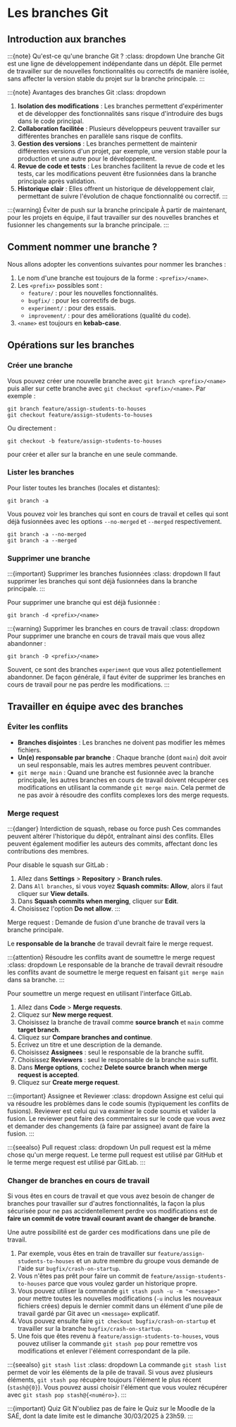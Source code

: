 # Les branches Git

## Introduction aux branches

:::{note} Qu'est-ce qu'une branche Git ?
:class: dropdown
Une branche Git est une ligne de développement indépendante dans un dépôt. Elle permet de travailler sur de nouvelles fonctionnalités ou correctifs de manière isolée, sans affecter la version stable du projet sur la branche principale.
:::

:::{note} Avantages des branches Git
:class: dropdown
1. **Isolation des modifications** : Les branches permettent d'expérimenter et de développer des fonctionnalités sans risque d'introduire des bugs dans le code principal.
2. **Collaboration facilitée** : Plusieurs développeurs peuvent travailler sur différentes branches en parallèle sans risque de conflits.
3. **Gestion des versions** : Les branches permettent de maintenir différentes versions d'un projet, par exemple, une version stable pour la production et une autre pour le développement.
4. **Revue de code et tests** : Les branches facilitent la revue de code et les tests, car les modifications peuvent être fusionnées dans la branche principale après validation.
5. **Historique clair** : Elles offrent un historique de développement clair, permettant de suivre l'évolution de chaque fonctionnalité ou correctif.
:::

:::{warning} Éviter de push sur la branche principale
À partir de maintenant, pour les projets en équipe, il faut travailler sur des nouvelles branches et fusionner les changements sur la branche principale.
:::

## Comment nommer une branche ?

Nous allons adopter les conventions suivantes pour nommer les branches :
1. Le nom d'une branche est toujours de la forme : `<prefix>/<name>`.
2. Les `<prefix>` possibles sont :
    - `feature/` : pour les nouvelles fonctionnalités.
    - `bugfix/` : pour les correctifs de bugs.
    - `experiment/` : pour des essais.
    - `improvement/` : pour des améliorations (qualité du code).
3. `<name>` est toujours en **kebab-case**. 

## Opérations sur les branches

### Créer une branche

Vous pouvez créer une nouvelle branche avec `git branch <prefix>/<name>` puis aller sur cette branche avec `git checkout <prefix>/<name>`.
Par exemple :
```{code} sh
git branch feature/assign-students-to-houses
git checkout feature/assign-students-to-houses
```
Ou directement :
```{code} sh
git checkout -b feature/assign-students-to-houses
```
pour créer et aller sur la branche en une seule commande.

### Lister les branches

Pour lister toutes les branches (locales et distantes):
```{code} sh
git branch -a
```
Vous pouvez voir les branches qui sont en cours de travail et celles qui sont déjà fusionnées avec les options `--no-merged` et `--merged` respectivement.
```{code} sh
git branch -a --no-merged
git branch -a --merged
```

### Supprimer une branche

:::{important} Supprimer les branches fusionnées
:class: dropdown
Il faut supprimer les branches qui sont déjà fusionnées dans la branche principale.
:::

Pour supprimer une branche qui est déjà fusionnée :
```{code} sh
git branch -d <prefix>/<name>
```

:::{warning} Supprimer les branches en cours de travail
:class: dropdown
Pour supprimer une branche en cours de travail mais que vous allez abandonner :
```{code} sh
git branch -D <prefix>/<name>
```
Souvent, ce sont des branches `experiment` que vous allez potentiellement abandonner. De façon générale, il faut éviter de supprimer les branches en cours de travail pour ne pas perdre les modifications.
:::

## Travailler en équipe avec des branches

### Éviter les conflits
- **Branches disjointes** : Les branches ne doivent pas modifier les mêmes fichiers.
- **Un(e) responsable par branche** : Chaque branche (dont `main`) doit avoir un seul responsable, mais les autres membres peuvent contribuer.
- `git merge main` : Quand une branche est fusionnée avec la branche principale, les autres branches en cours de travail doivent récupérer ces modifications en utilisant la commande `git merge main`. Cela permet de ne pas avoir à résoudre des conflits complexes lors des merge requests.

### Merge request

:::{danger} Interdiction de squash, rebase ou force push
Ces commandes peuvent altérer l'historique du dépôt, entraînant ainsi des conflits. Elles peuvent également modifier les auteurs des commits, affectant donc les contributions des membres.

Pour disable le squash sur GitLab :
1. Allez dans **Settings** > **Repository** > **Branch rules**.
2. Dans `All branches`, si vous voyez **Squash commits: Allow**, alors il faut cliquer sur **View details**.
3. Dans **Squash commits when merging**, cliquer sur **Edit**.
4. Choisissez l'option **Do not allow**.
:::

Merge request
: Demande de fusion d'une branche de travail vers la branche principale.

Le **responsable de la branche** de travail devrait faire le merge request.

:::{attention} Résoudre les conflits avant de soumettre le merge request
:class: dropdown
Le responsable de la branche de travail devrait résoudre les conflits avant de soumettre le merge request en faisant `git merge main` dans sa branche.
:::

Pour soumettre un merge request en utilisant l'interface GitLab.
1. Allez dans **Code** > **Merge requests**.
2. Cliquez sur **New merge request**.
3. Choisissez la branche de travail comme **source branch** et `main` comme **target branch**.
4. Cliquez sur **Compare branches and continue**.
5. Écrivez un titre et une description de la demande.
6. Choisissez **Assignees** : seul le responsable de la branche suffit.
7. Choisissez **Reviewers** : seul le responsable de la branche `main` suffit.
8. Dans **Merge options**, cochez **Delete source branch when merge request is accepted**.
9. Cliquez sur **Create merge request**.

:::{important} Assignee et Reviewer
:class: dropdown
Assigne est celui qui va résoudre les problèmes dans le code soumis (typiquement les conflits de fusions).
Reviewer est celui qui va examiner le code soumis et valider la fusion.
Le reviewer peut faire des commentaires sur le code que vous avez et demander des changements (à faire par assignee) avant de faire la fusion. 
:::

:::{seealso} Pull request
:class: dropdown
Un pull request est la même chose qu'un merge request.
Le terme pull request est utilisé par GitHub et le terme merge request est utilisé par GitLab.
:::

### Changer de branches en cours de travail

Si vous êtes en cours de travail et que vous avez besoin de changer de branches pour travailler sur d'autres fonctionnalités, la façon la plus sécurisée pour ne pas accidentellement perdre vos modifications est de **faire un commit de votre travail courant avant de changer de branche**.

Une autre possibilité est de garder ces modifications dans une pile de travail.
1. Par exemple, vous êtes en train de travailler sur `feature/assign-students-to-houses` et un autre membre du groupe vous demande de l'aide sur `bugfix/crash-on-startup`.
2. Vous n'êtes pas prêt pour faire un commit de `feature/assign-students-to-houses` parce que vous voulez garder un historique propre.
3. Vous pouvez utiliser la commande `git stash push -u -m "<message>"` pour mettre toutes les nouvelles modifications (`-u` inclus les nouveaux fichiers crées) depuis le dernier commit dans un élément d'une pile de travail gardé par Git avec un `<message>` explicatif.
4. Vous pouvez ensuite faire `git checkout bugfix/crash-on-startup` et travailler sur la branche `bugfix/crash-on-startup`.
5. Une fois que êtes revenu à `feature/assign-students-to-houses`, vous pouvez utiliser la commande `git stash pop` pour remettre vos modifications et enlever l'élément correspondant de la pile.

:::{seealso} `git stash list`
:class: dropdown
La commande `git stash list` permet de voir les éléments de la pile de travail.
Si vous avez plusieurs éléments, `git stash pop` récupère toujours l'élément le plus récent (`stash@{0}`).
Vous pouvez aussi choisir l'élément que vous voulez récupérer avec `git stash pop stash@{<numéro>}`.
:::

:::{important} Quiz Git
N'oubliez pas de faire le Quiz sur le Moodle de la SAÉ, dont la date limite est le dimanche 30/03/2025 à 23h59.
:::